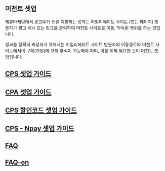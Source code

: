 ## 머천트 셋업

제휴마케팅에서 광고주가 돈을 지불하는 성과는 어필리에이트 사이트 (또는 페이지) 방문자가 광고 배너 또는 링크를 클릭하여 머천트 사이트로 이동, 약속된 행위를 하는 것입니다. 

성과를 정확히 측정하기 위해서는 어필리에이트 사이트 방문자의 이동경로와 머천트 사이트에서의 
구매(가입)에 대해 추적이 가능해야 하며, 이를 위해 필요한 것이 머천트 셋업입니다.

## [CPS 셋업 가이드](https://github.com/linkprice/MerchantSetup/tree/master/CPS)

## [CPA 셋업 가이드](https://github.com/linkprice/MerchantSetup/tree/master/CPA)

## [CPS 할인코드 셋업 가이드](https://github.com/linkprice/MerchantSetup/tree/master/CPS%20-%20Promo%20code)

## [CPS - Npay 셋업 가이드](https://github.com/linkprice/MerchantSetup/blob/master/CPS/README-Npay.md)

## [FAQ](https://github.com/linkprice/MerchantSetup/blob/master/FAQ.md)

## [FAQ-en](https://github.com/linkprice/MerchantSetup/blob/master/FAQ-en.md)